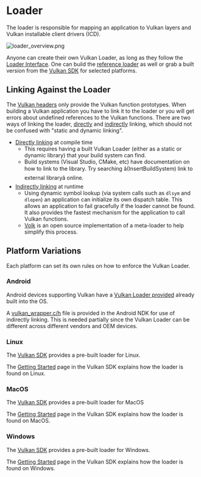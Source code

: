 # Loader

The loader is responsible for mapping an application to Vulkan layers and Vulkan installable client drivers (ICD).

![loader_overview.png](../images/loader_overview.png)

Anyone can create their own Vulkan Loader, as long as they follow the [Loader Interface](https://github.com/KhronosGroup/Vulkan-Loader/blob/master/loader/LoaderAndLayerInterface.md). One can build the [reference loader](https://github.com/KhronosGroup/Vulkan-Loader/blob/master/BUILD.md) as well or grab a built version from the [Vulkan SDK](https://vulkan.lunarg.com/sdk/home) for selected platforms.

## Linking Against the Loader

The [Vulkan headers](https://github.com/KhronosGroup/Vulkan-Headers) only provide the Vulkan function prototypes. When building a Vulkan application you have to link it to the loader or you will get errors about undefined references to the Vulkan functions. There are two ways of linking the loader, [directly](https://github.com/KhronosGroup/Vulkan-Loader/blob/master/loader/LoaderAndLayerInterface.md#directly-linking-to-the-loader) and [indirectly](https://github.com/KhronosGroup/Vulkan-Loader/blob/master/loader/LoaderAndLayerInterface.md#indirectly-linking-to-the-loader) linking, which should not be confused with "static and dynamic linking".

- [Directly linking](https://github.com/KhronosGroup/Vulkan-Loader/blob/master/loader/LoaderAndLayerInterface.md#directly-linking-to-the-loader) at compile time
    - This requires having a built Vulkan Loader (either as a static or dynamic library) that your build system can find.
    - Build systems (Visual Studio, CMake, etc) have documentation on how to link to the library. Try searching â(InsertBuildSystem) link to external libraryâ online.
- [Indirectly linking](https://github.com/KhronosGroup/Vulkan-Loader/blob/master/loader/LoaderAndLayerInterface.md#indirectly-linking-to-the-loader) at runtime
    - Using dynamic symbol lookup (via system calls such as `dlsym` and `dlopen`) an application can initialize its own dispatch table. This allows an application to fail gracefully if the loader cannot be found. It also provides the fastest mechanism for the application to call Vulkan functions.
    - [Volk](https://github.com/zeux/volk/) is an open source implementation of a meta-loader to help simplify this process.

## Platform Variations

Each platform can set its own rules on how to enforce the Vulkan Loader.

### Android

Android devices supporting Vulkan have a [Vulkan Loader provided](https://source.android.com/devices/graphics/implement-vulkan#vulkan_loader) already built into the OS.

A [vulkan_wrapper.c/h](https://developer.android.com/ndk/guides/graphics/getting-started#using) file is provided in the Android NDK for use of indirectly linking. This is needed partially since the Vulkan Loader can be different across different vendors and OEM devices.

### Linux

The [Vulkan SDK](https://vulkan.lunarg.com/sdk/home) provides a pre-built loader for Linux.

The [Getting Started](https://vulkan.lunarg.com/doc/sdk/latest/linux/getting_started.html) page in the Vulkan SDK explains how the loader is found on Linux.

### MacOS

The [Vulkan SDK](https://vulkan.lunarg.com/sdk/home) provides a pre-built loader for MacOS

The [Getting Started](https://vulkan.lunarg.com/doc/sdk/latest/mac/getting_started.html) page in the Vulkan SDK explains how the loader is found on MacOS.

### Windows

The [Vulkan SDK](https://vulkan.lunarg.com/sdk/home) provides a pre-built loader for Windows.

The [Getting Started](https://vulkan.lunarg.com/doc/sdk/latest/windows/getting_started.html) page in the Vulkan SDK explains how the loader is found on Windows.